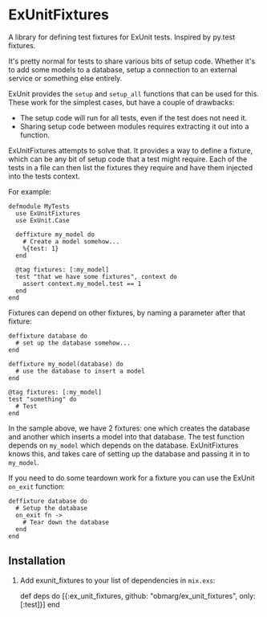 # ExUnitFixtures

A library for defining test fixtures for ExUnit tests. Inspired by py.test
fixtures.

It's pretty normal for tests to share various bits of setup code. Whether it's
to add some models to a database, setup a connection to an external service or
something else entirely.

ExUnit provides the `setup` and `setup_all` functions that can be used for
this.  These work for the simplest cases, but have a couple of drawbacks:

- The setup code will run for all tests, even if the test does not need it.
- Sharing setup code between modules requires extracting it out into a function.

ExUnitFixtures attempts to solve that. It provides a way to define a fixture,
which can be any bit of setup code that a test might require. Each of the tests
in a file can then list the fixtures they require and have them injected into
the tests context.

For example:

    defmodule MyTests
      use ExUnitFixtures
      use ExUnit.Case

      deffixture my_model do
        # Create a model somehow...
        %{test: 1}
      end

      @tag fixtures: [:my_model]
      test "that we have some fixtures", context do
        assert context.my_model.test == 1
      end
    end

Fixtures can depend on other fixtures, by naming a parameter after that fixture:

    deffixture database do
      # set up the database somehow...
    end

    deffixture my_model(database) do
      # use the database to insert a model
    end

    @tag fixtures: [:my_model]
    test "something" do
      # Test
    end

In the sample above, we have 2 fixtures: one which creates the database and
another which inserts a model into that database. The test function depends on
`my_model` which depends on the database. ExUnitFixtures knows this, and takes
care of setting up the database and passing it in to `my_model`.

If you need to do some teardown work for a fixture you can use the ExUnit
`on_exit` function:

    deffixture database do
      # Setup the database
      on_exit fn ->
        # Tear down the database
      end
    end

## Installation

  1. Add exunit_fixtures to your list of dependencies in `mix.exs`:

        def deps do
          [{:ex_unit_fixtures, github: "obmarg/ex_unit_fixtures", only: [:test]}]
        end
